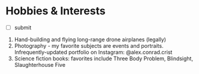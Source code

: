 # Hobbies & Interests

- [ ] submit

1. Hand-building and flying long-range drone airplanes (legally)
2. Photography - my favorite subjects are events and portraits. Infrequently-updated portfolio on Instagram: @alex.conrad.crist
3. Science fiction books: favorites include Three Body Problem, Blindsight, Slaughterhouse Five
